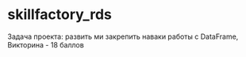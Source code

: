# skillfactory_rds
Задача проекта: развить ми закрепить наваки работы с DataFrame, 
Викторина - 18 баллов
